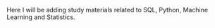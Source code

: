 
Here I will be adding study materials related to SQL, Python, Machine Learning and Statistics.





